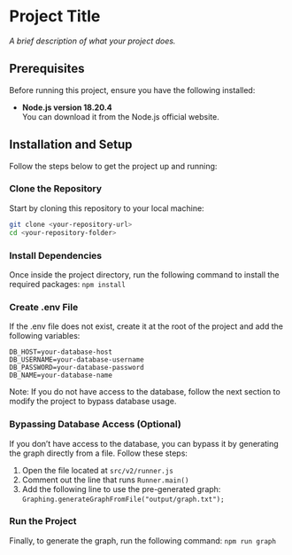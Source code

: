 # **Project Title**
_A brief description of what your project does._

## **Prerequisites**
Before running this project, ensure you have the following installed:

- **Node.js version 18.20.4**  
  You can download it from the Node.js official website.

## **Installation and Setup**
Follow the steps below to get the project up and running:

### **Clone the Repository**
Start by cloning this repository to your local machine:
```bash
git clone <your-repository-url>
cd <your-repository-folder>
```

### **Install Dependencies**
Once inside the project directory, run the following command to install the required packages:
`npm install`

### **Create .env File**
If the .env file does not exist, create it at the root of the project and add the following variables:
```
DB_HOST=your-database-host
DB_USERNAME=your-database-username
DB_PASSWORD=your-database-password
DB_NAME=your-database-name
```

Note: If you do not have access to the database, follow the next section to modify the project to bypass database usage.

### **Bypassing Database Access (Optional)**
If you don’t have access to the database, you can bypass it by generating the graph directly from a file. Follow these steps:

1. Open the file located at `src/v2/runner.js`
2. Comment out the line that runs `Runner.main()`
3. Add the following line to use the pre-generated graph:
`Graphing.generateGraphFromFile("output/graph.txt");`

### **Run the Project**
Finally, to generate the graph, run the following command:
`npm run graph`